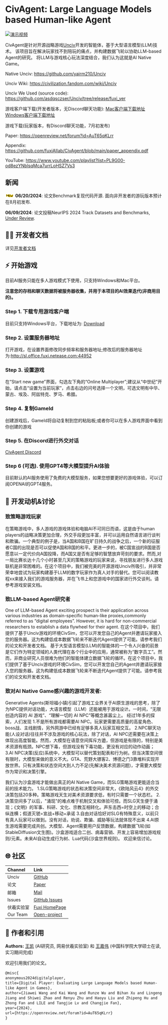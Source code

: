 # CivAgent: Large Language Models based Human-like Agent  

<p align="center" width="100%">

[![演示视频](https://res.cloudinary.com/marcomontalbano/image/upload/v1719391182/video_to_markdown/images/youtube--hD2flShjI0c-c05b58ac6eb4c4700831b2b3070cd403.jpg)](https://www.youtube.com/watch?v=hD2flShjI0c "演示视频")

CivAgent是针对开源战略游戏[Unciv](https://github.com/yairm210/Unciv)开发的智能体，基于大型语言模型(LLM)技术。 
该项目旨在解决玩家找不到陪玩的痛点，并构建数据飞轮以协助LLM-based Agent的研究。
将LLM与游戏核心玩法深度结合，我们认为这就是AI Native Game。

Native Unciv: https://github.com/yairm210/Unciv

Unciv Wiki: https://civilization.fandom.com/wiki/Unciv

Unciv We Used (source code): https://github.com/asdqsczser/Unciv/tree/release/fuxi_ver

游戏客户端下载(开发者版本，无Discord聊天功能): [Mac客户端下载地址](https://drive.google.com/file/d/1Ohx6pvcdZbVzte0cAaXPHEAIRpJ2obqK/view?usp=sharing)   [Windows客户端下载地址](https://drive.google.com/file/d/1ap99uZnhcpgIkDgJKAaPk277bTBi34Ag/view?usp=sharing)

游戏下载(玩家版本，有Discord聊天功能，7月初发布)

Paper: https://openreview.net/forum?id=AuT65qKLrr

Appendix: https://github.com/fuxiAIlab/CivAgent/blob/main/paper_appendix.pdf

YouTube: https://www.youtube.com/playlist?list=PL9G00-od8ezYNblsqMca7urrLoHSZ7Vs3

## 新闻
![new](/assets/new.gif) **06/20/2024**: 论文Benchmark复现代码开源. 面向非开发者的游玩版本预计在8月初发布. 

**06/09/2024**: 论文投稿NeurIPS 2024 Track Datasets and Benchmarks, [Under Review](https://openreview.net/forum?id=AuT65qKLrr).

## 👨‍💻 开发者文档
详见[开发者文档](/docs/README_for_developer_chinese.md)

## ⚡ 开始游戏
目前AI服务只能在多人游戏模式下使用，只支持Windows和Mac平台。

**注意您的存档和聊天数据将被服务器收集，并用于本项目的AI效果迭代(非商用目的)。**
### Step 1. 下载专用游戏客户端
目前只支持Windows平台，下载地址为: [Download]()

### Step 2. 设置服务器地址
打开游戏，在设置界面修改同步频率和服务器地址;修改后的服务器地址为:http://sl.office.fuxi.netease.com:44952

### Step 3. 设置游戏
在“Start new game”界面，勾选左下角的“Online Multiplayer”;建议从“中世纪”开始，请点击“设置为当前玩家”，点击右边的问号选择一个文明，可选文明有中华、蒙古、埃及、阿兹特克、罗马、希腊。

### Step 4. 复制GameId
创建游戏后，GameId将自动复制到您的粘贴板;或者你可以在多人游戏界面中看到你创建的游戏

### Step 5. 在Discord进行外交对话
[CivAgent Discord](https://discord.com/channels/@me/1196286976639369297)

### Step 6 (可选). 使用GPT4等大模型提升AI体验
目前默认的AI服务使用了免费的大模型服务，如果您想要更好的游戏体验，可以订阅OPENAI的GPT4服务。


## 🙋 开发动机&讨论
### 致策略游戏玩家
在策略游戏中，多人游戏的游戏体验和电脑AI不可同日而语，这是由于human players的战略决策更加合理，外交手段更加丰富，并可以运用自然语言进行谈判和欺骗。一个典型的例子是，当A国和B国在旷日持久的战争之后，一个新的征服者C国的出现是否可以促使A国和B国的和平。更进一步的，被C国宣战的B国是否愿意以一定代价向A国投降，而A国又是否有足够的智慧放弃苛刻的要求。然而,对一局比赛长达十几个小时甚至几天的策略游戏的玩家来说，寻找朋友进行多人游戏联机是非常困难的。在这个项目中，我们被完美的开源游戏Unciv所吸引，并非常荣幸地尝试为玩家构建基于LLM的数字玩家作为真人对手的替代。您可以阅读教程xx来接入我们的游戏服务器，并在飞书上和您游戏中的国家进行外交谈判。请参考游戏安装文档。


### 致LLM-based Agent研究者
One of LLM-based Agent exciting prospect is their application across various industries as domain-specific human-like proxies,commonly referred to as “digital employees”. However, it is hard for non-commercial researchers to establish a data flywheel for their agent. 在这个项目中，我们提供了基于Unciv游戏的环境CivSim，您可以开发您自己的Agent并邀请玩家接入您的服务器。这为构建低成本数据飞轮来不断迭代Agent提供了可能。请参考我们的论文和开发者文档。
基于大型语言模型(LLM)的智能体的一个令人兴奋的前景是它们作为特定领域的人类代理在各个行业中的应用，通常被称为“数字员工”。然而，非商业研究人员很难为他们的智能体建立数据飞轮的循环。在这个项目中，我们提供了基于Unciv游戏的环境CivSim，您可以开发您自己的Agent并邀请玩家接入您的服务器。这为构建低成本数据飞轮来不断迭代Agent提供了可能。请参考我们的论文和开发者文档。


### 致对AI Native Game感兴趣的游戏开发者:
Generative Agents(斯坦福小镇)引起了游戏工业界关于AI原生游戏的思考，除了为NPC提供对话功能，大语言模型（LLM）还能被用于游戏设计。一时间，“无限创造内容的 AI 游戏”、“理解一切的 AI NPC”等概念甚嚣尘上。
经过1年多的探索，人们发现
1.不是所有游戏都需要AI NPC。玩家更需要高质量的高星角色、boss战、主线剧情，另外网游中已经有足够多真人玩家互相交互。
2.NPC聊天功能(人设对话)往往并不涉及游戏的核心玩法，除了对话，AI NPC还需要在决策上体现出高度智能。然而，大模型在语意空间挥斥方遒，但游戏是有限的，特别是美术资源有瓶颈。NPC想下毒，但游戏没有下毒功能，更没有对应的动作动画；
3.AI NPC决策(反应)系统中，大模型可以替代策划配表和行为树。但当决策空间很有限时，大模型来做的意义不大。GTA、荒野大镖客2、博德之门3靠堆料实现开放世界。只有决策和状态空间大到人力不足(先解决美术资源问题)，才需要大模型作为常识和决策引擎。

我们认为沙盒游戏才能做出真正的AI Native Game，而SLG策略游戏更能适合当前的技术能力。
1.SLG策略游戏的状态和决策空间非常大，《欧陆风云4》的外交决策包括20多种。策略游戏天生对美术资源要求低，有时只需要一个状态栏。
2.决策空间多了以后，"涌现"的难点难于机制交叉和体验可控。而SLG天生便于涌现；《文明》的军事、科研、文化、宗教互相转化。声东击西=时空上的移动；合纵连横；假道灭虢=宣战+移动+承诺
3.自由对话恰好对SLG有特殊意义，以前只有真人玩家可以做到。没有对话，劝说、欺骗、威胁等玩法就体现不出来
4.AI原生游戏需要完成共创。大模型、Agent需要用户反馈数据，构建数据飞轮(如StableDiffusion文生图)。沙盒游戏适合二创、病毒营销、开发上容易增加游戏规则/元素。未来AI自动生成行为树、Lua代码(沙盒世界规则)。
欢迎来信讨论。



## 🌐 社区
| Channel  | Link |
|:---------|:-|
| Unciv    | [GitHub](https://github.com/yairm210/Unciv) |
| 论文       | [Paper](https://openreview.net/forum?id=AuT65qKLrr) |
| 邮箱       | [Mail](asdqsczser@gmail.com) |
| Issues   | [GitHub Issues](https://github.com/fuxiAIlab/CivAgent/issues) |
| 伏羲实验室    | [Fuxi HomePage](https://fuxi.163.com/en/) |
| Our Team | [Open-project](https://fuxi-up-research.gitbook.io/open-project/) |

 
## 📖 作者和引用

**Authors:** [王凯](https://scholar.google.com/citations?user=nrKSdzcAAAAJ&hl=en) (AI研究员, 网易伏羲实验室) 和 [王嘉伟](https://scholar.google.com/citations?user=pOxT1NAAAAAJ&hl=zh-CN) (中国科学院大学硕士在读, 实习期间完成)

欢迎引用我们的论文。

```
@misc{
anonymous2024digitalplayer,
title={Digital Player: Evaluating Large Language Models based Human-like Agent in Games},
author={Jiawei Wang and Kai Wang and Runze Wu and Bihan Xu and Lingeng Jiang and Shiwei Zhao and Renyu Zhu and Haoyu Liu and Zhipeng Hu and Zhong Fan and LILE and Tangjie Lv and Changjie Fan},
year={2024},
url={https://openreview.net/forum?id=AuT65qKLrr}
}
```